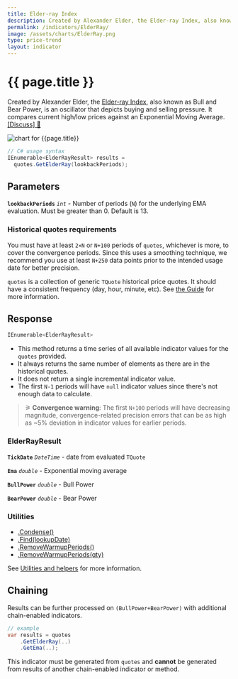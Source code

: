 ```yaml
---
title: Elder-ray Index
description: Created by Alexander Elder, the Elder-ray Index, also known as Bull and Bear Power, is an oscillator that depicts buying and selling pressure.  It compares current high/low prices against an Exponential Moving Average.
permalink: /indicators/ElderRay/
image: /assets/charts/ElderRay.png
type: price-trend
layout: indicator
---
```


# {{ page.title }}

Created by Alexander Elder, the [Elder-ray Index](https://www.investopedia.com/terms/e/elderray.asp), also known as Bull and Bear Power, is an oscillator that depicts buying and selling pressure.  It compares current high/low prices against an Exponential Moving Average.
[[Discuss] &#128172;]({{site.github.repository_url}}/discussions/378 "Community discussion about this indicator")

![chart for {{page.title}}]({{site.baseurl}}{{page.image}})

```csharp
// C# usage syntax
IEnumerable<ElderRayResult> results =
  quotes.GetElderRay(lookbackPeriods);
```

## Parameters

**`lookbackPeriods`** _`int`_ - Number of periods (`N`) for the underlying EMA evaluation.  Must be greater than 0.  Default is 13.

### Historical quotes requirements

You must have at least `2×N` or `N+100` periods of `quotes`, whichever is more, to cover the convergence periods.  Since this uses a smoothing technique, we recommend you use at least `N+250` data points prior to the intended usage date for better precision.

`quotes` is a collection of generic `TQuote` historical price quotes.  It should have a consistent frequency (day, hour, minute, etc).  See [the Guide]({{site.baseurl}}/guide/#historical-quotes) for more information.

## Response

```csharp
IEnumerable<ElderRayResult>
```

- This method returns a time series of all available indicator values for the `quotes` provided.
- It always returns the same number of elements as there are in the historical quotes.
- It does not return a single incremental indicator value.
- The first `N-1` periods will have `null` indicator values since there's not enough data to calculate.

>&#9886; **Convergence warning**: The first `N+100` periods will have decreasing magnitude, convergence-related precision errors that can be as high as ~5% deviation in indicator values for earlier periods.

### ElderRayResult

**`TickDate`** _`DateTime`_ - date from evaluated `TQuote`

**`Ema`** _`double`_ - Exponential moving average

**`BullPower`** _`double`_ - Bull Power

**`BearPower`** _`double`_ - Bear Power

### Utilities

- [.Condense()]({{site.baseurl}}/utilities#condense)
- [.Find(lookupDate)]({{site.baseurl}}/utilities#find-indicator-result-by-date)
- [.RemoveWarmupPeriods()]({{site.baseurl}}/utilities#remove-warmup-periods)
- [.RemoveWarmupPeriods(qty)]({{site.baseurl}}/utilities#remove-warmup-periods)

See [Utilities and helpers]({{site.baseurl}}/utilities#utilities-for-indicator-results) for more information.

## Chaining

Results can be further processed on `(BullPower+BearPower)` with additional chain-enabled indicators.

```csharp
// example
var results = quotes
    .GetElderRay(..)
    .GetEma(..);
```

This indicator must be generated from `quotes` and **cannot** be generated from results of another chain-enabled indicator or method.
